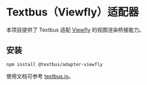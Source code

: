 Textbus（Viewfly）适配器
================================

本项目提供了 Textbus 适配 [Viewfly](https://github.com/viewfly/viewfly) 的视图渲染桥接能力。

## 安装
```
npm install @textbus/adapter-viewfly
```

使用文档可参考 [textbus.io](https://textbus.io)。
